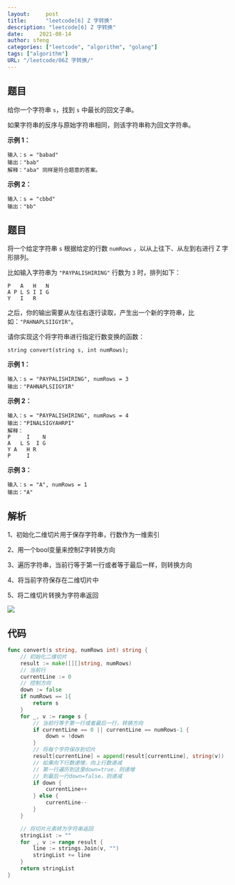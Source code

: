 ```yaml
---
layout:     post
title:      "leetcode[6] Z 字转换"
description: "leetcode[6] Z 字转换"
date:     2021-08-14
author: sfeng
categories: ["leetcode", "algorithm", "golang"]
tags: ["algorithm"]
URL: "/leetcode/06Z 字转换/"
---
```


## 题目

给你一个字符串 `s`，找到 `s` 中最长的回文子串。

如果字符串的反序与原始字符串相同，则该字符串称为回文字符串。

**示例 1：**

```
输入：s = "babad"
输出："bab"
解释："aba" 同样是符合题意的答案。

```

**示例 2：**

```
输入：s = "cbbd"
输出："bb"
```

## 题目

将一个给定字符串 `s` 根据给定的行数 `numRows` ，以从上往下、从左到右进行 Z 字形排列。

比如输入字符串为 `"PAYPALISHIRING"` 行数为 `3` 时，排列如下：

```
P   A   H   N
A P L S I I G
Y   I   R
```

之后，你的输出需要从左往右逐行读取，产生出一个新的字符串，比如：`"PAHNAPLSIIGYIR"`。

请你实现这个将字符串进行指定行数变换的函数：

```
string convert(string s, int numRows);
```

**示例 1：**

```
输入：s = "PAYPALISHIRING", numRows = 3
输出："PAHNAPLSIIGYIR"

```

**示例 2：**

```
输入：s = "PAYPALISHIRING", numRows = 4
输出："PINALSIGYAHRPI"
解释：
P     I    N
A   L S  I G
Y A   H R
P     I

```

**示例 3：**

```
输入：s = "A", numRows = 1
输出："A"
```

## 解析

1、初始化二维切片用于保存字符串，行数作为一维索引

2、用一个bool变量来控制Z字转换方向

3、遍历字符串，当前行等于第一行或者等于最后一样，则转换方向

4、将当前字符保存在二维切片中

5、将二维切片转换为字符串返回

![](/img/leetcode06.png)

## 代码

```go
func convert(s string, numRows int) string {
	// 初始化二维切片
	result := make([][]string, numRows)
	// 当前行
	currentLine := 0
	// 控制方向
	down := false
	if numRows == 1{
		return s
	}
	for _, v := range s {
		// 当前行等于第一行或者最后一行，转换方向
		if currentLine == 0 || currentLine == numRows-1 {
			down = !down
		}
		// 将每个字符保存到切片
		result[currentLine] = append(result[currentLine], string(v))
		// 如果向下行数递增，向上行数递减
		// 第一行遍历到这里down=true，则递增
		// 到最后一行down=false，则递减
		if down {
			currentLine++
		} else {
			currentLine--
		}
	}

	// 将切片元素转为字符串返回
	stringList := ""
	for _, v := range result {
		line := strings.Join(v, "")
		stringList += line
	}
	return stringList
}
```
